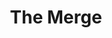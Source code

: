 ---
posted: true
guid: "2A96C7AA-9F76-4D09-828F-ADF86BF6B131"
title: "The Merge"
subtitle: ""
description: "NVIDIA has a plan for a POW Ethereum fork, and the discussion goes through the incentives and challenges surrounding it. Who benefits from it and how it can affect the industry?"
time: "2022-08-30 18:00:00 -0500"
itunes-explicit: false
itunes-episode: 39
itunes-episodeType: full

# More info
youtube-full: https://www.youtube.com/watch?v=-4oOu4jpBJA
discussion: https://twitter.com/fulldecent/status/1564758348679061505

# Timeline
timeline:
  - seconds: 49
    title: The drink
  - seconds: 71
    title: POS intro
  - seconds: 151
    title: What if miners continue to mine?
  - seconds: 230
    title: We're on Ethereum version 20 already
  - seconds: 329
    title: The Merge prevents future forking
  - seconds: 470
    title: What about censorship resistance?
  - seconds: 832
    title: The rebellion
  - seconds: 1037
    title: NVIDIA business plan
  - seconds: 1191
    title: What happens to bridges in The Merge?
  - seconds: 1241
    title: How to incentivize development on POWNet?
  - seconds: 1347
    title: Why you should still mine on POWNet


# File information
enclosure-url: "https://media.phor.net/csh/2022-08-30-episode-39.m4a"
enclosure-length: 33570650
enclosure-type: "audio/x-m4a"
itunes-duration: 1684

# CSH information
badges: []
---